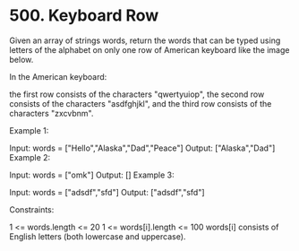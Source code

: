 # 500. Keyboard Row

Given an array of strings words, return the words that can be typed using letters of the alphabet on only one row of American keyboard like the image below.

In the American keyboard:

the first row consists of the characters "qwertyuiop",
the second row consists of the characters "asdfghjkl", and
the third row consists of the characters "zxcvbnm".

 

Example 1:

Input: words = ["Hello","Alaska","Dad","Peace"]
Output: ["Alaska","Dad"]
Example 2:

Input: words = ["omk"]
Output: []
Example 3:

Input: words = ["adsdf","sfd"]
Output: ["adsdf","sfd"]
 

Constraints:

1 <= words.length <= 20
1 <= words[i].length <= 100
words[i] consists of English letters (both lowercase and uppercase). 